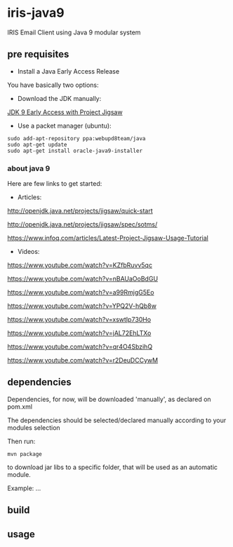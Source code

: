 # iris-java9
IRIS Email Client using Java 9 modular system


## pre requisites

* Install a Java Early Access Release

You have basically two options:

  * Download the JDK manually:

[JDK 9 Early Access with Project Jigsaw](https://jdk9.java.net/jigsaw/)

  * Use a packet manager (ubuntu):

```
sudo add-apt-repository ppa:webupd8team/java
sudo apt-get update
sudo apt-get install oracle-java9-installer
```

### about java 9

Here are few links to get started:

* Articles:

http://openjdk.java.net/projects/jigsaw/quick-start

http://openjdk.java.net/projects/jigsaw/spec/sotms/

https://www.infoq.com/articles/Latest-Project-Jigsaw-Usage-Tutorial

* Videos:

https://www.youtube.com/watch?v=KZfbRuvv5qc

https://www.youtube.com/watch?v=nBAUaOoBdGU

https://www.youtube.com/watch?v=a99RmjgG5Eo

https://www.youtube.com/watch?v=YPQ2V-hQb8w

https://www.youtube.com/watch?v=xswtIp730Ho

https://www.youtube.com/watch?v=jAL72EhLTXo

https://www.youtube.com/watch?v=qr4O4SbzihQ

https://www.youtube.com/watch?v=r2DeuDCCywM


## dependencies

Dependencies, for now, will be downloaded 'manually', as declared on pom.xml

The dependencies should be selected/declared manually according to your modules selection

Then run:

`mvn package`

to download jar libs to a specific folder, that will be used as an automatic module.

Example: ... 


## build


## usage
